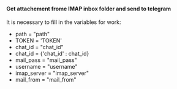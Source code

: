 #### Get attachement frome IMAP inbox folder and send to telegram 

It is necessary to fill in the variables for work:

*  path = "path"
*  TOKEN = 'TOKEN'
*  chat_id = "chat_id"
*  chat_id = {'chat_id' : chat_id}
*  mail_pass = "mail_pass"
*  username = "username"
*  imap_server = "imap_server"
*  mail_from = "mail_from"
